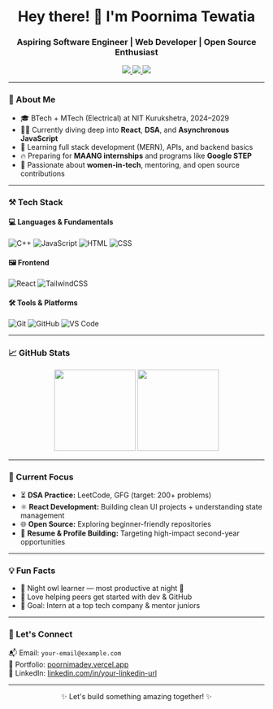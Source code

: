 <h1 align="center">Hey there! 👋 I'm Poornima Tewatia</h1>
<h3 align="center">Aspiring Software Engineer | Web Developer | Open Source Enthusiast</h3>

<p align="center">
  <a href="https://poornimadev.vercel.app" target="_blank">
    <img src="https://img.shields.io/badge/Portfolio-%23000000.svg?&style=for-the-badge&logo=vercel&logoColor=white" />
  </a>
  <a href="www.linkedin.com/in/poornima-tewatia-5b8765330" target="_blank">
    <img src="https://img.shields.io/badge/LinkedIn-%230077B5.svg?&style=for-the-badge&logo=linkedin&logoColor=white" />
  </a>
  <a href="poornimatewatia48@gmail.com">
    <img src="https://img.shields.io/badge/Email-%23D14836.svg?&style=for-the-badge&logo=gmail&logoColor=white" />
  </a>
</p>

---

### 💫 About Me

- 🎓 BTech + MTech (Electrical) at NIT Kurukshetra, 2024–2029
- 👩‍💻 Currently diving deep into **React**, **DSA**, and **Asynchronous JavaScript**
- 🌱 Learning full stack development (MERN), APIs, and backend basics
- 🔥 Preparing for **MAANG internships** and programs like **Google STEP**
- 💖 Passionate about **women-in-tech**, mentoring, and open source contributions

---

### ⚒️ Tech Stack

#### 💻 Languages & Fundamentals
![C++](https://img.shields.io/badge/C++-00599C?style=flat&logo=cplusplus&logoColor=white)
![JavaScript](https://img.shields.io/badge/JavaScript-F7DF1E?style=flat&logo=javascript&logoColor=black)
![HTML](https://img.shields.io/badge/HTML5-E34F26?style=flat&logo=html5&logoColor=white)
![CSS](https://img.shields.io/badge/CSS3-1572B6?style=flat&logo=css3)

#### 🖼️ Frontend
![React](https://img.shields.io/badge/React-20232A?style=flat&logo=react&logoColor=61DAFB)
![TailwindCSS](https://img.shields.io/badge/TailwindCSS-38B2AC?style=flat&logo=tailwind-css&logoColor=white)

#### 🛠️ Tools & Platforms
![Git](https://img.shields.io/badge/Git-F05032?style=flat&logo=git&logoColor=white)
![GitHub](https://img.shields.io/badge/GitHub-181717?style=flat&logo=github)
![VS Code](https://img.shields.io/badge/VS%20Code-007ACC?style=flat&logo=visual-studio-code)

---

### 📈 GitHub Stats

<p align="center">
  <img src="https://github-readme-stats.vercel.app/api?username=poornima200631&show_icons=true&theme=tokyonight" height="160" />
  <img src="https://github-readme-stats.vercel.app/api/top-langs/?username=poornima200631&layout=compact&theme=tokyonight" height="160" />
</p>

---

### 🌱 Current Focus

- ⏳ **DSA Practice:** LeetCode, GFG (target: 200+ problems)
- ⚛️ **React Development:** Building clean UI projects + understanding state management
- 🌐 **Open Source:** Exploring beginner-friendly repositories
- 🚀 **Resume & Profile Building:** Targeting high-impact second-year opportunities

---

### 💡 Fun Facts

- 🌙 Night owl learner — most productive at night 🌌
- 💬 Love helping peers get started with dev & GitHub
- 🎯 Goal: Intern at a top tech company & mentor juniors

---

### 🤝 Let's Connect

📬 Email: `your-email@example.com`  
🔗 Portfolio: [poornimadev.vercel.app](https://poornimadev.vercel.app)  
💼 LinkedIn: [linkedin.com/in/your-linkedin-url](https://linkedin.com/in/your-linkedin-url)

---

<p align="center">✨ Let's build something amazing together! ✨</p>

